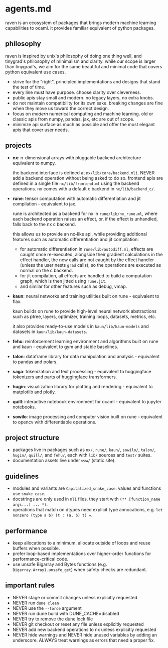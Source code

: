 # agents.md

raven is an ecosystem of packages that brings modern machine learning capabilities to ocaml. it provides familiar equivalent of python packages.

## philosophy

raven is inspired by unix's philosophy of doing one thing well, and tinygrad's philosophy of minimalism and clarity. while our scope is larger than tinygrad's, we aim for the same beautiful and minimal code that covers python equivalent use cases.

- strive for the "right", principled implementations and designs that stand the test of time.
- every line must have purpose. choose clarity over cleverness.
- public apis stay small and modern. no legacy layers, no extra knobs.
- do not maintain compatibility for its own sake. breaking changes are fine when they move us toward the correct design.
- focus on _modern_ numerical computing and machine learning. old or classic apis from numpy, pandas, jax, etc are out of scope.
- minimize api surface as much as possible and offer the most elegant apis that cover user needs.

## projects

- **nx**: n-dimensional arrays with pluggable backend architecture - equivalent to numpy.

  the backend interface is defined at `nx/lib/core/backend.mli`. NEVER add a backend operation without being asked to do so.
  frontend apis are defined in a single file `nx/lib/frontend.ml` using the backend operations.
  nx comes with a default c backend in `nx/lib/backend_c/`.

- **rune**: tensor computation with automatic differentiation and jit compilation - equivalent to jax.

  rune is architected as a backend for nx in `rune/lib/nx_rune.ml`, where each backend operation raises an effect, or, if the effect is unhandled, falls back to the nx c backend.

  this allows us to provide an nx-like api, while providing additional features such as automatic differentiation and jit compilation:
  - for automatic differentiation in `rune/lib/autodiff.ml`, effects are caught once re-executed, alongside their gradient calculations in the effect handler, the new calls are not caught by the effect handler (unless the user nests `grad` calls), so the operations are executed as normal on the c backend.
  - for jit compilation, all effects are handled to build a computation graph, which is then jitted using `rune.jit`.
  - and similar for other features such as debug, vmap.

- **kaun**: neural networks and training utilities built on rune - equivalent to flax.

  kaun builds on rune to provide high-level neural network abstractions such as ptree, layers, optimizer, training loops, datasets, metrics, etc.

  it also provides ready-to-use models in `kaun/lib/kaun-models` and datasets in `kaun/lib/kaun-datasets`.

- **fehu**: reinforcement learning environment and algorithms built on rune and kaun - equivalent to gym and stable baselines.
- **talon**: dataframe library for data manipulation and analysis - equivalent to pandas and polars.
- **saga**: tokenization and text processing - equivalent to huggingface tokenizers and parts of huggingface transformers.
- **hugin**: visualization library for plotting and rendering - equivalent to matplotlib and plotly.
- **quill**: interactive notebook environment for ocaml - equivalent to jupyter notebooks.
- **sowilo**: image processing and computer vision built on rune - equivalent to opencv with differentiable operations.

## project structure

- packages live in packages such as `nx/`, `rune/`, `kaun/`, `sowilo/`, `talon/`, `hugin/`, `quill/`, and `fehu/`, each with `lib/` sources and `test/` suites.
- documentation assets live under `www/` (static site).

## guidelines

- modules and variants are `Capitalized_snake_case`. values and functions use `snake_case`.
- docstrings are only used in `mli` files. they start with `(** [function_name args...] ... *)`.
- operations that match on dtypes need explicit type annocations, e.g. `let nonzero (type a b) (t : (a, b) t) =`.

## performance

- keep allocations to a minimum. allocate outside of loops and reuse buffers when possible.
- prefer loop-based implementations over higher-order functions for performance-critical code.
- use unsafe Bigarray and Bytes functions (e.g. `Bigarray.Array1.unsafe_get`) when safety checks are redundant.

## important rules

- NEVER stage or commit changes unless explicitly requested
- NEVER run `dune clean`
- NEVER use the `--force` argument
- NEVER run dune build with DUNE_CACHE=disabled
- NEVER try to remove the dune lock file
- NEVER git checkout or reset any file unless explicitly requested
- NEVER add new backend operations to nx unless explicitly requested
- NEVER hide warnings and NEVER hide unused variables by adding an underscore. ALWAYS treat warnings as errors that need a proper fix.
